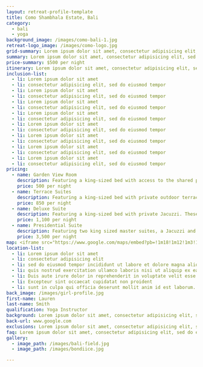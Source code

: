 ```yaml
---
layout: retreat-profile-template
title: Como Shambhala Estate, Bali
category:
  - bali
  - yoga
background_image: /images/como-bali-1.jpg
retreat-logo_image: /images/como-logo.jpg
grid-summary: Lorem ipsum dolor sit amet, consectetur adipisicing elit, sed do eiusmod tempor incididunt ut labore et dolore magna aliqua. Ut enim ad minim veniam, quis nostrud exercitation ullamco laboris nisi ut aliquip ex ea commodo consequat. Duis aute irure dolor in reprehenderit in voluptate velit esse cillum dolore eu fugiat nulla pariatur. Excepteur sint occaecat cupidatat non proident, sunt in culpa qui officia deserunt mollit anim id est laborum.
summary: Lorem ipsum dolor sit amet, consectetur adipisicing elit, sed do eiusmod tempor incididunt ut labore et dolore magna aliqua. Ut enim ad minim veniam, quis nostrud exercitation ullamco laboris nisi ut aliquip ex ea commodo consequat. Duis aute irure dolor in reprehenderit in voluptate velit esse cillum dolore eu fugiat nulla pariatur. Excepteur sint occaecat cupidatat non proident, sunt in culpa qui officia deserunt mollit anim id est laborum. Lorem ipsum dolor sit amet, consectetur adipisicing elit, sed do eiusmod tempor incididunt ut labore et dolore magna aliqua. Ut enim ad minim veniam, quis nostrud exercitation ullamco laboris nisi ut aliquip ex ea commodo consequat. Duis aute irure dolor in reprehenderit in voluptate velit esse cillum dolore eu fugiat nulla pariatur. Excepteur sint occaecat cupidatat non proident, sunt in culpa qui officia deserunt mollit anim id est laborum.
price-summary: $500 per night
itinerary: Lorem ipsum dolor sit amet, consectetur adipisicing elit, sed do eiusmod tempor incididunt ut labore et dolore magna aliqua. Ut enim ad minim veniam, quis nostrud exercitation ullamco laboris nisi ut aliquip ex ea commodo consequat. Duis aute irure dolor in reprehenderit in voluptate velit esse cillum dolore eu fugiat nulla pariatur. Excepteur sint occaecat cupidatat non proident, sunt in culpa qui officia deserunt mollit anim id est laborum. Lorem ipsum dolor sit amet, consectetur adipisicing elit, sed do eiusmod tempor incididunt ut labore et dolore magna aliqua. Ut enim ad minim veniam, quis nostrud exercitation ullamco laboris nisi ut aliquip ex ea commodo consequat. Duis aute irure dolor in reprehenderit in voluptate velit esse cillum dolore eu fugiat nulla pariatur. Excepteur sint occaecat cupidatat non proident, sunt in culpa qui officia deserunt mollit anim id est laborum.
inclusion-list:
  - li: Lorem ipsum dolor sit amet
  - li: consectetur adipisicing elit, sed do eiusmod tempor
  - li: Lorem ipsum dolor sit amet
  - li: consectetur adipisicing elit, sed do eiusmod tempor
  - li: Lorem ipsum dolor sit amet
  - li: consectetur adipisicing elit, sed do eiusmod tempor
  - li: Lorem ipsum dolor sit amet
  - li: consectetur adipisicing elit, sed do eiusmod tempor
  - li: Lorem ipsum dolor sit amet
  - li: consectetur adipisicing elit, sed do eiusmod tempor
  - li: Lorem ipsum dolor sit amet
  - li: consectetur adipisicing elit, sed do eiusmod tempor
  - li: Lorem ipsum dolor sit amet
  - li: consectetur adipisicing elit, sed do eiusmod tempor
  - li: Lorem ipsum dolor sit amet
  - li: consectetur adipisicing elit, sed do eiusmod tempor
pricing:
  - name: Garden View Room
    description: Featuring a king-sized bed with access to the shared pool, lounge and dining area.
    price: 500 per night
  - name: Terrace Suites
    description: Featuring a king-sized bed with private outdoor terrace. These suites include access to shared pool, lounge and dining area.
    price: 850 per night
  - name: Deluxe Suite
    description: Featuring a king-sized bed with private Jacuzzi. These suites include access to shared pool, lounge and dining area.
    price: 1,100 per night
  - name: Presidential Suite
    description: Featuring two king sized master suites, a Jacuzzi and the suits own private infinity pool as well as a small indoor plunge pool.Inclusive of both an extensive living and dining room.
    price: 3,500 per night
map: <iframe src="https://www.google.com/maps/embed?pb=!1m18!1m12!1m3!1d3946.498263790096!2d115.23325095010408!3d-8.450828993893392!2m3!1f0!2f0!3f0!3m2!1i1024!2i768!4f13.1!3m3!1m2!1s0x2dd223aaaf09c597%3A0xd9697a3af62777ad!2sCOMO+Shambhala+Estate%2C+Bali!5e0!3m2!1sen!2sid!4v1513132150159" width="100%" height="500" frameborder="0" style="border:0" allowfullscreen></iframe>
location-list:
  - li: Lorem ipsum dolor sit amet
  - li: consectetur adipisicing elit
  - li: sed do eiusmod tempor incididunt ut labore et dolore magna aliqua. Ut enim ad minim veniam
  - li: quis nostrud exercitation ullamco laboris nisi ut aliquip ex ea commodo consequat
  - li: Duis aute irure dolor in reprehenderit in voluptate velit esse cillum dolore eu fugiat nulla pariatur
  - li: Excepteur sint occaecat cupidatat non proident
  - li: sunt in culpa qui officia deserunt mollit anim id est laborum.
back_image: /images/girl-profile.jpg
first-name: Lauren
last-name: Smith
qualification: Yoga Instructor
background: Lorem ipsum dolor sit amet, consectetur adipisicing elit, sed do eiusmod tempor incididunt ut labore et dolore magna aliqua. Ut enim ad minim veniam, quis nostrud exercitation ullamco laboris nisi ut aliquip ex ea commodo consequat. Duis aute irure dolor in reprehenderit in voluptate velit esse cillum dolore eu fugiat nulla pariatur. Excepteur sint occaecat cupidatat non proident, sunt in culpa qui officia deserunt mollit anim id est laborum. Duis aute irure dolor in reprehenderit in voluptate velit esse cillum dolore eu fugiat nulla pariatur. Excepteur sint occaecat cupidatat non proident, sunt in culpa qui officia deserunt mollit anim id est laborum.
back-url: www.google.com
exclusions: Lorem ipsum dolor sit amet, consectetur adipisicing elit, sed do eiusmod tempor incididunt ut labore et dolore magna aliqua. Ut enim ad minim veniam, quis nostrud exercitation ullamco laboris nisi ut aliquip ex ea commodo consequat. Duis aute irure dolor in reprehenderit in voluptate velit esse cillum dolore eu fugiat nulla pariatur. Excepteur sint occaecat cupidatat non proident, sunt in culpa qui officia deserunt mollit anim id est laborum.
faq: Lorem ipsum dolor sit amet, consectetur adipisicing elit, sed do eiusmod tempor incididunt ut labore et dolore magna aliqua.
gallery:
  - image_path: /images/bali-field.jpg
  - image_path: /images/bondiice.jpg

---
```

